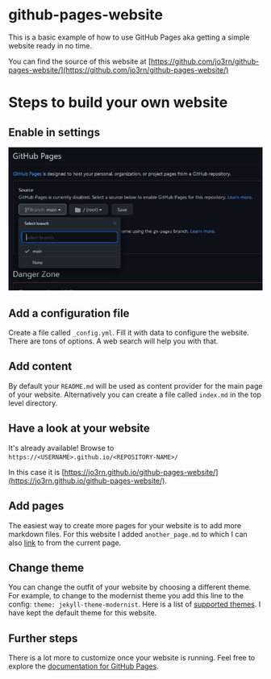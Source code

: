 # github-pages-website
 This is a basic example of how to use GitHub Pages aka getting a simple website ready in no time.
 
 You can find the source of this website at [https://github.com/jo3rn/github-pages-website/](https://github.com/jo3rn/github-pages-website/)

# Steps to build your own website

## Enable in settings
![Screenshot of GitHub Pages section in settings](screenshot_settings_github_pages.PNG)

## Add a configuration file
Create a file called `_config.yml`. Fill it with data to configure the website. There are tons of options. A web search will help you with that.

## Add content
By default your `README.md` will be used as content provider for the main page of your website. Alternatively you can create a file called `index.md` in the top level directory.

## Have a look at your website
It's already available! Browse to `https://<USERNAME>.github.io/<REPOSITORY-NAME>/`

In this case it is [https://jo3rn.github.io/github-pages-website/](https://jo3rn.github.io/github-pages-website/).

## Add pages
The easiest way to create more pages for your website is to add more markdown files. For this website I added `another_page.md` to which I can also [link](another_page.md) to from the current page.

## Change theme
You can change the outfit of your website by choosing a different theme. For example, to change to the modernist theme you add this line to the config: `theme: jekyll-theme-modernist`. Here is a list of [supported themes](https://pages.github.com/themes/). I have kept the default theme for this website.

## Further steps
There is a lot more to customize once your website is running. Feel free to explore the [documentation for GitHub Pages](https://docs.github.com/en/free-pro-team@latest/github/working-with-github-pages).
